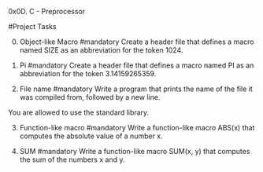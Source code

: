 0x0D. C - Preprocessor

#Project Tasks

0. Object-like Macro
#mandatory
Create a header file that defines a macro named SIZE as an abbreviation for the token 1024.

1. Pi
#mandatory
Create a header file that defines a macro named PI as an abbreviation for the token 3.14159265359.

2. File name
#mandatory
Write a program that prints the name of the file it was compiled from, followed by a new line.

You are allowed to use the standard library.

3. Function-like macro
#mandatory
Write a function-like macro ABS(x) that computes the absolute value of a number x.

4. SUM
#mandatory
Write a function-like macro SUM(x, y) that computes the sum of the numbers x and y.

